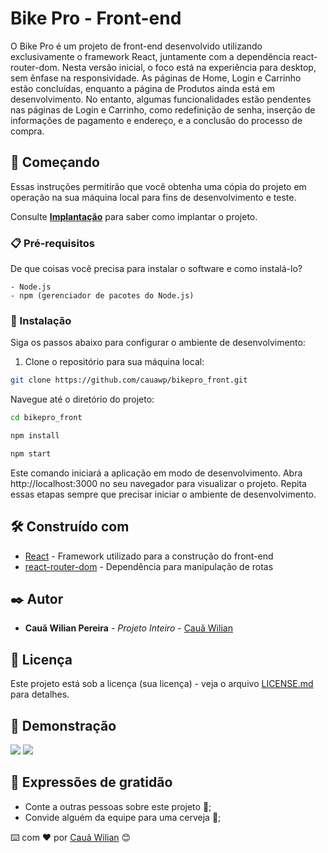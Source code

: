 # Bike Pro - Front-end

O Bike Pro é um projeto de front-end desenvolvido utilizando exclusivamente o framework React, juntamente com a dependência react-router-dom. Nesta versão inicial, o foco está na experiência para desktop, sem ênfase na responsividade. As páginas de Home, Login e Carrinho estão concluídas, enquanto a página de Produtos ainda está em desenvolvimento. No entanto, algumas funcionalidades estão pendentes nas páginas de Login e Carrinho, como redefinição de senha, inserção de informações de pagamento e endereço, e a conclusão do processo de compra.

## 🚀 Começando

Essas instruções permitirão que você obtenha uma cópia do projeto em operação na sua máquina local para fins de desenvolvimento e teste.

Consulte **[Implantação](#-implanta%C3%A7%C3%A3o)** para saber como implantar o projeto.

### 📋 Pré-requisitos

De que coisas você precisa para instalar o software e como instalá-lo?

```
- Node.js
- npm (gerenciador de pacotes do Node.js)
```

### 🔧 Instalação

Siga os passos abaixo para configurar o ambiente de desenvolvimento:

1. Clone o repositório para sua máquina local:

```bash
git clone https://github.com/cauawp/bikepro_front.git
```

Navegue até o diretório do projeto:

```bash
cd bikepro_front
```

```bash
npm install
```

```bash
npm start
```

Este comando iniciará a aplicação em modo de desenvolvimento. Abra http://localhost:3000 no seu navegador para visualizar o projeto.
Repita essas etapas sempre que precisar iniciar o ambiente de desenvolvimento.

## 🛠️ Construído com

- [React](https://react.dev/) - Framework utilizado para a construção do front-end
- [react-router-dom](https://www.npmjs.com/package/react-router-dom) - Dependência para manipulação de rotas

## ✒️ Autor

- **Cauã Wilian Pereira** - _Projeto Inteiro_ - [Cauã Wilian](https://github.com/cauawp)

## 📄 Licença

Este projeto está sob a licença (sua licença) - veja o arquivo [LICENSE.md](https://github.com/usuario/projeto/licenca) para detalhes.

## 🎁 Demonstração

<img src="/bikepro_front/bikepro-thumb.png">
<img src="/bikepro_front/bikepro-demo.gif">

## 🎁 Expressões de gratidão

- Conte a outras pessoas sobre este projeto 📢;
- Convide alguém da equipe para uma cerveja 🍺;

⌨️ com ❤️ por [Cauã Wilian](https://github.com/cauawp) 😊
